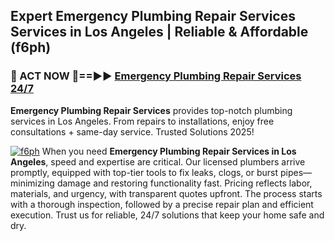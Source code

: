 ## Expert Emergency Plumbing Repair Services Services in Los Angeles | Reliable & Affordable (f6ph)  

<h3>🚿 ACT NOW 🌟==►► <a href="https://tinyurl.com/2ne6vx2x" rel="nofollow">Emergency Plumbing Repair Services 24/7</a></h3>

**Emergency Plumbing Repair Services** provides top-notch plumbing services in Los Angeles. From repairs to installations, enjoy free consultations + same-day service. Trusted Solutions 2025!

[![f6ph](https://i.imgur.com/4PFF4AK.jpeg)](https://tinyurl.com/2ne6vx2x)
When you need **Emergency Plumbing Repair Services in Los Angeles**, speed and expertise are critical. Our licensed plumbers arrive promptly, equipped with top-tier tools to fix leaks, clogs, or burst pipes—minimizing damage and restoring functionality fast. Pricing reflects labor, materials, and urgency, with transparent quotes upfront. The process starts with a thorough inspection, followed by a precise repair plan and efficient execution. Trust us for reliable, 24/7 solutions that keep your home safe and dry.